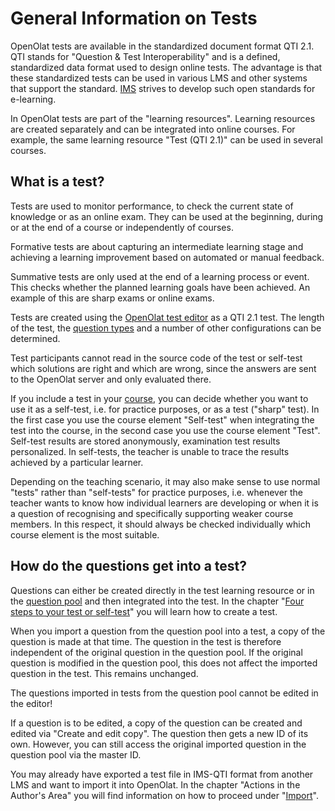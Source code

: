 # General Information on Tests

OpenOlat tests are available in the standardized document format QTI 2.1. QTI stands for "Question & Test Interoperability" and is a defined, standardized data format used to design online tests. The advantage is that these standardized tests can be used in various LMS and other systems that support the standard. [IMS](http://www.imsglobal.org/) strives to develop such open standards for e-learning.

In OpenOlat tests are part of the "learning resources". Learning resources are created separately and can be integrated into online courses. For example, the same learning resource "Test (QTI 2.1)" can be used in several courses.

## What is a test?

Tests are used to monitor performance, to check the current state of knowledge or as an online exam. They can be used at the beginning, during or at the end of a course or independently of courses.

Formative tests are about capturing an intermediate learning stage and achieving a learning improvement based on automated or manual feedback.

Summative tests are only used at the end of a learning process or event. This checks whether the planned learning goals have been achieved. An example of this are sharp exams or online exams.

Tests are created using the [OpenOlat test editor](Test_editor_QTI_2.1.md) as a QTI 2.1 test. The length of the test, the [question
types](Test_question_types.md) and a number of other configurations can be determined.

Test participants cannot read in the source code of the test or self-test which solutions are right and which are wrong, since the answers are sent to the OpenOlat server and only evaluated there.

If you include a test in your [course](Tests_at_course_level.md), you can decide whether you want to use it as a self-test, i.e. for practice purposes, or as a test ("sharp" test). In the first case you use the course element "Self-test" when integrating the test into the course, in the second case you use the course element "Test". Self-test results are stored anonymously, examination test results personalized. In self-tests, the teacher is unable to trace the results achieved by a particular learner.

Depending on the teaching scenario, it may also make sense to use normal "tests" rather than "self-tests" for practice purposes, i.e. whenever the teacher wants to know how individual learners are developing or when it is a question of recognising and specifically supporting weaker course members. In this respect, it should always be checked individually which course element is the most suitable.

## How do the questions get into a test?

Questions can either be created directly in the test learning resource or in the [question pool](../area_modules/Question_Bank.md) and then integrated into the test. In the chapter "[Four steps to your test or self-test](../tests/Four_Steps_to_Your_Test_or_Self-test.md)" you will learn how to create a test.

When you import a question from the question pool into a test, a copy of the question is made at that time. The question in the test is therefore independent of the original question in the question pool. If the original question is modified in the question pool, this does not affect the imported question in the test. This remains unchanged.

The questions imported in tests from the question pool cannot be edited in the editor!

If a question is to be edited, a copy of the question can be created and edited via "Create and edit copy". The question then gets a new ID of its own. However, you can still access the original imported question in the question pool via the master ID.

You may already have exported a test file in IMS-QTI format from another LMS and want to import it into OpenOlat. In the chapter "Actions in the Author's Area" you will find information on how to proceed under "[Import](../area_modules/authoring_new_course.md#import-learning-resources)".
